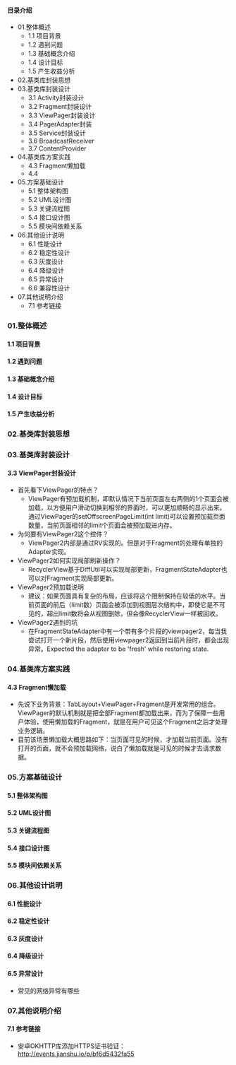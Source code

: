 #### 目录介绍
- 01.整体概述
    - 1.1 项目背景
    - 1.2 遇到问题
    - 1.3 基础概念介绍
    - 1.4 设计目标
    - 1.5 产生收益分析
- 02.基类库封装思想
- 03.基类库封装设计
    - 3.1 Activity封装设计
    - 3.2 Fragment封装设计
    - 3.3 ViewPager封装设计
    - 3.4 PagerAdapter封装
    - 3.5 Service封装设计
    - 3.6 BroadcastReceiver
    - 3.7 ContentProvider
- 04.基类库方案实践
    - 4.3 Fragment懒加载
    - 4.4 
- 05.方案基础设计
    - 5.1 整体架构图
    - 5.2 UML设计图
    - 5.3 关键流程图
    - 5.4 接口设计图
    - 5.5 模块间依赖关系
- 06.其他设计说明
    - 6.1 性能设计
    - 6.2 稳定性设计
    - 6.3 灰度设计
    - 6.4 降级设计
    - 6.5 异常设计
    - 6.6 兼容性设计
- 07.其他说明介绍
    - 7.1 参考链接


### 01.整体概述
#### 1.1 项目背景
#### 1.2 遇到问题
#### 1.3 基础概念介绍
#### 1.4 设计目标
#### 1.5 产生收益分析


### 02.基类库封装思想



### 03.基类库封装设计
#### 3.3 ViewPager封装设计
- 首先看下ViewPager的特点？
    - ViewPager有预加载机制，即默认情况下当前页面左右两侧的1个页面会被加载，以方便用户滑动切换到相邻的界面时，可以更加顺畅的显示出来。通过ViewPager的setOffscreenPageLimit(int limit)可以设置预加载页面数量，当前页面相邻的limit个页面会被预加载进内存。
- 为何要有ViewPager2这个控件？
    - ViewPager2内部是通过RV实现的。但是对于Fragment的处理有单独的Adapter实现。
- ViewPager2如何实现局部刷新操作？
    - RecyclerView基于DiffUtil可以实现局部更新，FragmentStateAdapter也可以对Fragment实现局部更新。
- ViewPager2预加载说明
    - 建议：如果页面具有复杂的布局，应该将这个限制保持在较低的水平。当前页面的前后（limit数）页面会被添加到视图层次结构中，即使它是不可见的，超出limit数将会从视图删除，但会像RecyclerView一样被回收。
- ViewPager2遇到的坑
    - 在FragmentStateAdapter中有一个带有多个片段的viewpager2，每当我尝试打开一个新片段，然后使用viewpager2返回到当前片段时，都会出现异常。Expected the adapter to be 'fresh' while restoring state.



### 04.基类库方案实践
#### 4.3 Fragment懒加载
- 先说下业务背景：TabLayout+ViewPager+Fragment是开发常用的组合。ViewPager的默认机制就是把全部Fragment都加载出来，而为了保障一些用户体验，使用懒加载的Fragment，就是在用户可见这个Fragment之后才处理业务逻辑。
- 目前该场景懒加载大概思路如下：当页面可见的时候，才加载当前页面。没有打开的页面，就不会预加载网络，说白了懒加载就是可见的时候才去请求数据。




### 05.方案基础设计
#### 5.1 整体架构图


#### 5.2 UML设计图


#### 5.3 关键流程图


#### 5.4 接口设计图


#### 5.5 模块间依赖关系


### 06.其他设计说明
#### 6.1 性能设计


#### 6.2 稳定性设计


#### 6.3 灰度设计


#### 6.4 降级设计


#### 6.5 异常设计
- 常见的网络异常有哪些



### 07.其他说明介绍
#### 7.1 参考链接
- 安卓OKHTTP库添加HTTPS证书验证：http://events.jianshu.io/p/bf6d5432fa55










